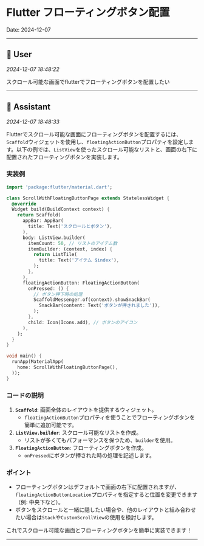 # Flutter フローティングボタン配置

Date: 2024-12-07

---

## 👤 User
*2024-12-07 18:48:22*

スクロール可能な画面でflutterでフローティングボタンを配置したい

---

## 🤖 Assistant
*2024-12-07 18:48:33*

Flutterでスクロール可能な画面にフローティングボタンを配置するには、`Scaffold`ウィジェットを使用し、`floatingActionButton`プロパティを設定します。以下の例では、`ListView`を使ったスクロール可能なリストと、画面の右下に配置されたフローティングボタンを実装します。

### 実装例
```dart
import 'package:flutter/material.dart';

class ScrollWithFloatingButtonPage extends StatelessWidget {
  @override
  Widget build(BuildContext context) {
    return Scaffold(
      appBar: AppBar(
        title: Text('スクロールとボタン'),
      ),
      body: ListView.builder(
        itemCount: 50, // リストのアイテム数
        itemBuilder: (context, index) {
          return ListTile(
            title: Text('アイテム $index'),
          );
        },
      ),
      floatingActionButton: FloatingActionButton(
        onPressed: () {
          // ボタン押下時の処理
          ScaffoldMessenger.of(context).showSnackBar(
            SnackBar(content: Text('ボタンが押されました')),
          );
        },
        child: Icon(Icons.add), // ボタンのアイコン
      ),
    );
  }
}

void main() {
  runApp(MaterialApp(
    home: ScrollWithFloatingButtonPage(),
  ));
}
```

### コードの説明
1. **`Scaffold`**: 画面全体のレイアウトを提供するウィジェット。
   - `floatingActionButton`プロパティを使うことでフローティングボタンを簡単に追加可能です。
2. **`ListView.builder`**: スクロール可能なリストを作成。
   - リストが多くてもパフォーマンスを保つため、`builder`を使用。
3. **`FloatingActionButton`**: フローティングボタンを作成。
   - `onPressed`にボタンが押された時の処理を記述します。

### ポイント
- フローティングボタンはデフォルトで画面の右下に配置されますが、`floatingActionButtonLocation`プロパティを指定すると位置を変更できます（例: 中央下など）。
- ボタンをスクロールと一緒に隠したい場合や、他のレイアウトと組み合わせたい場合は`Stack`や`CustomScrollView`の使用を検討します。

これでスクロール可能な画面とフローティングボタンを簡単に実装できます！

---
